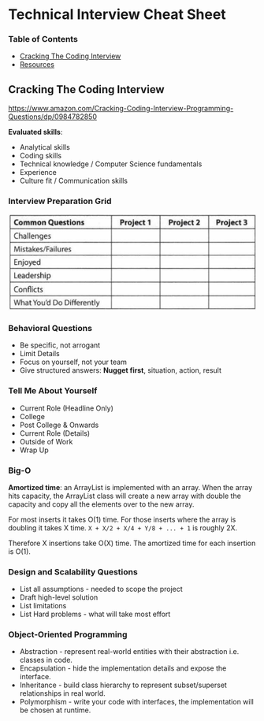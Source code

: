 # Technical Interview Cheat Sheet

### Table of Contents

- [Cracking The Coding Interview](#cracking-the-coding-interview)
- [Resources](#resources)

## Cracking The Coding Interview

https://www.amazon.com/Cracking-Coding-Interview-Programming-Questions/dp/0984782850

**Evaluated skills**:
- Analytical skills
- Coding skills
- Technical knowledge / Computer Science fundamentals
- Experience
- Culture fit / Communication skills

### Interview Preparation Grid

![Interview Preparation Grid](./assets/interview-preparation-grid.jpg)

### Behavioral Questions

- Be specific, not arrogant
- Limit Details
- Focus on yourself, not your team
- Give structured answers: **Nugget first**, situation, action, result

### Tell Me About Yourself

- Current Role (Headline Only)
- College
- Post College & Onwards
- Current Role (Details)
- Outside of Work
- Wrap Up

### Big-O

**Amortized time**: an ArrayList is implemented with an array. When the array hits capacity, the ArrayList class will 
create a new array with double the capacity and copy all the elements over to the new array.

For most inserts it takes O(1) time. For those inserts where the array is doubling it takes X time. 
`X + X/2 + X/4 + Y/8 + ... + 1` is roughly 2X. 

Therefore X insertions take O(X) time. The amortized time for each insertion is O(1).

### Design and Scalability Questions

- List all assumptions - needed to scope the project
- Draft high-level solution
- List limitations
- List Hard problems - what will take most effort

### Object-Oriented Programming

- Abstraction - represent real-world entities with their abstraction i.e. classes in code.
- Encapsulation - hide the implementation details and expose the interface.
- Inheritance - build class hierarchy to represent subset/superset relationships in real world.  
- Polymorphism - write your code with interfaces, the implementation will be chosen at runtime.

 


